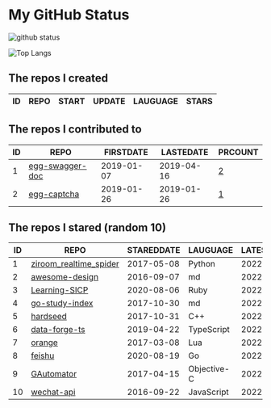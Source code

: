 # My GitHub Status

<img src="https://github-readme-stats-1.yihong0618.vercel.app/api?username=jc-lathander&show_icons=true&&&hide_title=true&count_private=true" alt="github status" />

![Top Langs](https://github-readme-stats-1.yihong0618.vercel.app/api/top-langs/?username=jc-lathander&layout=compact)

<!--START_SECTION:my_github-->
## The repos I created
| ID | REPO | START | UPDATE | LAUGUAGE | STARS |
|----|------|-------|--------|----------|-------|

## The repos I contributed to
| ID |                                REPO                                | FIRSTDATE  | LASTEDATE  |                                          PRCOUNT                                           |
|----|--------------------------------------------------------------------|------------|------------|--------------------------------------------------------------------------------------------|
|  1 | [egg-swagger-doc](https://github.com/Yanshijie-EL/egg-swagger-doc) | 2019-01-07 | 2019-04-16 | [2](https://github.com/Yanshijie-EL/egg-swagger-doc/pulls?q=is%3Apr+author%3Ajc-lathander) |
|  2 | [egg-captcha](https://github.com/Raoul1996/egg-captcha)            | 2019-01-26 | 2019-01-26 | [1](https://github.com/Raoul1996/egg-captcha/pulls?q=is%3Apr+author%3Ajc-lathander)        |

## The repos I stared (random 10)
| ID |                                    REPO                                    | STAREDDATE |  LAUGUAGE   | LATESTUPDATE |
|----|----------------------------------------------------------------------------|------------|-------------|--------------|
|  1 | [ziroom_realtime_spider](https://github.com/facert/ziroom_realtime_spider) | 2017-05-08 | Python      | 2022-02-06   |
|  2 | [awesome-design](https://github.com/gztchan/awesome-design)                | 2016-09-07 | md          | 2022-03-01   |
|  3 | [Learning-SICP](https://github.com/DeathKing/Learning-SICP)                | 2020-08-06 | Ruby        | 2022-02-28   |
|  4 | [go-study-index](https://github.com/unknwon/go-study-index)                | 2017-10-30 | md          | 2022-03-01   |
|  5 | [hardseed](https://github.com/yangyangwithgnu/hardseed)                    | 2017-10-31 | C++         | 2022-03-01   |
|  6 | [data-forge-ts](https://github.com/data-forge/data-forge-ts)               | 2019-04-22 | TypeScript  | 2022-02-26   |
|  7 | [orange](https://github.com/orlabs/orange)                                 | 2017-03-08 | Lua         | 2022-03-01   |
|  8 | [feishu](https://github.com/fastwego/feishu)                               | 2020-08-19 | Go          | 2022-02-25   |
|  9 | [GAutomator](https://github.com/Tencent/GAutomator)                        | 2017-04-15 | Objective-C | 2022-02-26   |
| 10 | [wechat-api](https://github.com/node-webot/wechat-api)                     | 2016-09-22 | JavaScript  | 2022-03-01   |

<!--END_SECTION:my_github-->
